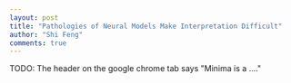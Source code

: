 ```yaml
---
layout: post
title: "Pathologies of Neural Models Make Interpretation Difficult"
author: "Shi Feng"
comments: true
---
```


TODO: The header on the google chrome tab says "Minima is a ...."
